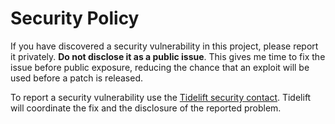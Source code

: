 # Security Policy

If you have discovered a security vulnerability in this project, please report
it privately. **Do not disclose it as a public issue**. This gives me time to
fix the issue before public exposure, reducing the chance that an exploit will
be used before a patch is released.

To report a security vulnerability use the [Tidelift security
contact](https://tidelift.com/security). Tidelift will coordinate the fix and
the disclosure of the reported problem.

